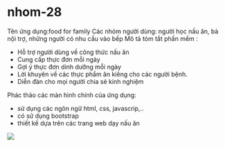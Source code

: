 # nhom-28
Tên ứng dụng:food for family
Các nhóm người dùng: người học nấu ăn, bà nội trợ, những người có nhu cầu vào bếp
Mô tả tóm tắt phần mềm :
+ Hỗ trợ người dùng về công thức nấu ăn
+ Cung cấp thực đơn mỗi ngày 
+ Gợi ý thực đơn dinh dưỡng mỗi ngày
+ Lời khuyên về các thực phẩm ăn kiêng cho các người bệnh.
+ Diễn đàn cho mọi người chia sẻ kinh nghiệm

Phác thảo các màn hình chính của ứng dụng:
+ sử dụng các ngôn ngữ html, css, javascrip,..
+ có sử dụng bootstrap
+ thiết kế dựa trên các trang web dạy nấu ăn 
<img src="https://drive.google.com/open?id=1BgAi0lcoR4ri3MpcW1ajoUHUZZoahoaS">
